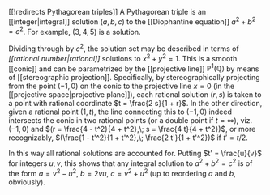 [[!redirects Pythagorean triples]]
A Pythagorean triple is an [[integer|integral]] solution $(a, b, c)$ to the [[Diophantine equation]] $a^2 + b^2 = c^2$. For example, $(3, 4, 5)$ is a solution. 

Dividing through by $c^2$, the solution set may be described in terms of _[[rational number|rational]]_ solutions to $x^2 + y^2 = 1$. This is a smooth [[conic]] and can be parametrized by the [[projective line]] $\mathbb{P}^1(\mathbb{Q})$ by means of [[stereographic projection]]. Specifically, by stereographically projecting from the point $(-1, 0)$ on the conic to the projective line $x = 0$ (in the [[projective space|projective plane]]), each rational solution $(r, s)$ is taken to a point with rational coordinate $t = \frac{2 s}{1 + r}$. In the other direction, given a rational point $(1, t)$, the line connecting this to $(-1, 0)$ indeed intersects the conic in two rational points (or a double point if $t = \infty$), viz. $(-1, 0)$ and $(r = \frac{4 - t^2}{4 + t^2},\; s = \frac{4 t}{4 + t^2})$, or more recognizably, $(\frac{1 - t'^2}{1 + t'^2},\; \frac{2 t'}{1 + t'^2})$ if $t' = t/2$. 

In this way all rational solutions are accounted for. Putting $t' = \frac{u}{v}$ for integers $u, v$, this shows that any integral solution to $a^2 + b^2 = c^2$ is of the form $a = v^2 - u^2$, $b = 2 v u$, $c = v^2 + u^2$ (up to reordering $a$ and $b$, obviously). 
